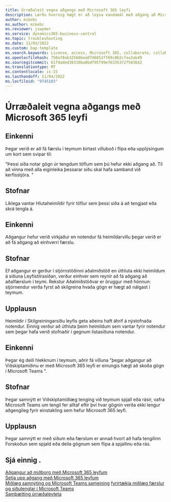 ```yaml
---
title: Úrræðaleit vegna aðgangs með Microsoft 365 leyfi
description: Lærðu hvernig hægt er að leysa vandamál með aðgang að Microsoft 365 miðborg með leyfi eingöngu.
author: mikebc
ms.author: mikebc
ms.reviewer: jswymer
ms.service: dynamics365-business-central
ms.topic: troubleshooting
ms.date: 11/03/2022
ms.custom: bap-template
ms.search.keywords: License, access, Microsoft 365, collaborate, collaboration, Teams, Microsoft Teams
ms.openlocfilehash: 750a78eb32568bea07d6851ff69c0b2cfea3ab49
ms.sourcegitcommit: 61fdaded30310ba8bdf95f99e76335372f583642
ms.translationtype: MT
ms.contentlocale: is-IS
ms.lasthandoff: 11/04/2022
ms.locfileid: "9745103"
---
```

# <a name="troubleshoot-access-with-microsoft-365-licenses"></a>Úrræðaleit vegna aðgangs með Microsoft 365 leyfi

## <a name="symptoms"></a>Einkenni

Þegar verið er að fá færslu í teymum birtast villuboð í flipa eða upplýsingum um kort sem svipar til:

"Þessi síða notar gögn úr tengdum töflum sem þú hefur ekki aðgang að. Til að vinna með alla eiginleika þessarar síðu skal hafa samband við kerfisstjóra. "

## <a name="cause"></a>Stofnar

Líklega vantar Hlutaheimildir fyrir töflur sem þessi síða á að tengjast eða skrá tengla á.

## <a name="symptoms"></a>Einkenni

Aðgangur hefur verið virkjaður en notendur fá heimildarvillu þegar verið er að fá aðgang að einhverri færslu.

## <a name="cause"></a>Stofnar

Ef aðgangur er gerður í stjórnstöðinni aðalmiðstöð en úthluta ekki heimildum á síðuna Leyfistilrasíðan, verður einhver sem reynir að fá aðgang að aðalfærslum í teymi. Rekstur Aðalmiðstöðvar er öruggur með hönnun: stjórnendur verða fyrst að skilgreina hvaða gögn er hægt að nálgast í teymum. 

## <a name="resolution"></a>Upplausn

Heimildir í Skilgreiningarsíðu leyfis geta aðeins haft áhrif á nýstofnaða notendur. Einnig verður að úthluta þeim heimildum sem vantar fyrir notendur sem þegar hafa verið stofnaðir í gegnum listasíðuna notendur. 

## <a name="symptoms"></a>Einkenni

Þegar ég deili hlekknum í teymum, aðrir fá villuna "þegar aðgangur að Viðskiptamiðinu er með Microsoft 365 leyfi er einungis hægt að skoða gögn í Microsoft Teams ".

## <a name="cause"></a>Stofnar

Þegar samnýtt er Viðskiptamiðlæg tenging við teymum spjall eða rásir, vafra Microsoft Teams um tengil fer alltaf eftir því hvar gögnin verða ekki lengur aðgengileg fyrir einstakling sem hefur Microsoft 365 leyfi.

## <a name="resolution"></a>Upplausn

Þegar samnýtt er með síðum eða færslum er annað hvort að hafa tengilinn Forskoðun sem spjald eða deila gögnum sem flipa á spjallinu eða rás.

## <a name="see-also"></a>Sjá einnig .

[Aðgangur að miðborg með Microsoft 365 leyfum](admin-access-with-m365-license.md#minimum-requirements)  
[Setja upp aðgang með Microsoft 365 leyfum](admin-access-with-m365-license-setup.md)  
[Miðlæg samnýting og Microsoft Teams sameining](across-teams-overview.md)
[fyrirtækja miðlæg færslur og síðutenglar í Microsoft Teams](across-working-with-teams.md)  
[Samþætting úrræðaleyteta](admin-teams-troubleshooting.md)  